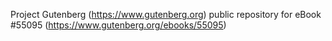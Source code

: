 Project Gutenberg (https://www.gutenberg.org) public repository for
eBook #55095 (https://www.gutenberg.org/ebooks/55095)
